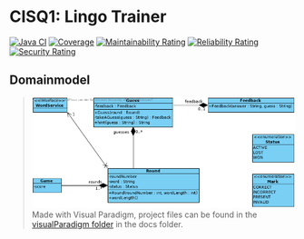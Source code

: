 # CISQ1: Lingo Trainer
[![Java CI](https://github.com/Altijd-youri/cisq1-lingo/actions/workflows/build.yml/badge.svg)](https://github.com/Altijd-youri/cisq1-lingo/actions/workflows/build.yml)
[![Coverage](https://sonarcloud.io/api/project_badges/measure?project=Altijd-youri_cisq1-lingo&metric=coverage)](https://sonarcloud.io/dashboard?id=Altijd-youri_cisq1-lingo)
[![Maintainability Rating](https://sonarcloud.io/api/project_badges/measure?project=Altijd-youri_cisq1-lingo&metric=sqale_rating)](https://sonarcloud.io/dashboard?id=Altijd-youri_cisq1-lingo)
[![Reliability Rating](https://sonarcloud.io/api/project_badges/measure?project=Altijd-youri_cisq1-lingo&metric=reliability_rating)](https://sonarcloud.io/dashboard?id=Altijd-youri_cisq1-lingo)
[![Security Rating](https://sonarcloud.io/api/project_badges/measure?project=Altijd-youri_cisq1-lingo&metric=security_rating)](https://sonarcloud.io/dashboard?id=Altijd-youri_cisq1-lingo)

## Domainmodel
> ![Domainmodel Lingo Application](docs/domainmodel.png)  
> Made with Visual Paradigm, project files can be found in the [visualParadigm folder](docs/visualParadigm/) in the docs folder.